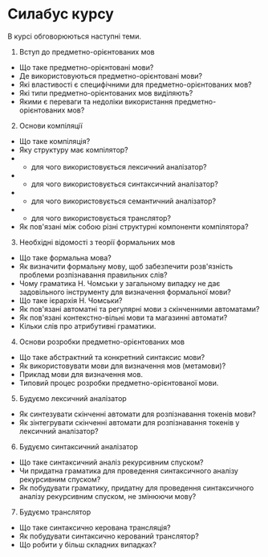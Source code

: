 <H1><b>Силабус курсу</b></H1>

В курсі обговорюються наступні теми.
1. Вступ до предметно-орієнтованих мов
- Що таке предметно-орієнтовані мови?
- Де використовуються предметно-орієнтовані мови?
- Які властивості є специфічними для предметно-орієнтованих мов?
- Які типи предметно-орієнтованих мов виділяють?
- Якими є переваги та недоліки використання предметно-орієнтованих мов?
2. Основи компіляції
- Що таке компіляція?
- Яку структуру має компілятор?
- * для чого використовується лексичний аналізатор?
- * для чого використовується синтаксичний аналізатор?
- * для чого використовується семантичний аналізатор?
- * для чого використовується транслятор?
- Як пов'язані між собою різні структурні компоненти компілятора?
3. Необхідні відомості з теорії формальних мов
- Що таке формальна мова?
- Як визначити формальну мову, щоб забезпечити розв'язність проблеми розпізнавання правильних слів?
- Чому граматика Н. Чомськи у загальному випадку не дає задовільного інструменту для визначення формальної мови?
- Що таке ієрархія Н. Чомськи?
- Як пов'язані автоматні та регулярні мови з скінченними автоматами?
- Як пов'язані контекстно-вільні мови та магазинні автомати?
- Кільки слів про атрибутивні граматики. 
4. Основи розробки предметно-орієнтованих мов
- Що таке абстрактний та конкретний синтаксис мови?
- Як використовувати мови для визначення мов (метамови)?
- Приклад мови для визначення мов.
- Типовий процес розробки предметно-орієнтованої мови.
5. Будуємо лексичний аналізатор
- Як синтезувати скінченні автомати для розпізнавання токенів мови?
- Як зінтегрувати скінченні автомати для розпізнавання токенів у лексичний аналізатор?
6. Будуємо синтаксичний аналізатор
- Що таке синтаксичний аналіз рекурсивним спуском?
- Чи придатна граматика для проведення синтаксичного аналізу рекурсивним спуском?
- Як побудувати граматику, придатну для проведення синтаксичного аналізу рекурсивним спуском, не змінюючи мову?
7. Будуємо транслятор
- Що таке синтаксично керована трансляція?
- Як побудувати синтаксично керований транслятор?
- Що робити у більш складних випадках?
